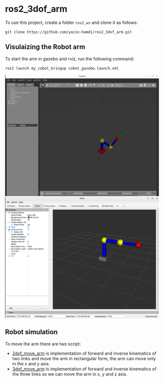 # ros2_3dof_arm

To use this project, create a folder `ros2_ws` and clone it as follows:
```
git clone https://github.com/yacin-hamdi/ros2_3dof_arm.git
```

## Visulaizing the Robot arm
To start the arm in gazebo and rviz, run the following command:
```
ros2 launch my_cobot_bringup cobot_gazebo.launch.xml 
```
![](./images/gazebo.png)
![](./images/rviz.png)

## Robot simulation
To move the arm there are two script:
- [2dof_move_arm](https://github.com/yacin-hamdi/ros2_3dof_arm/blob/main/src/cobot_py/cobot_py/2dof_move_arm.py) is implementation of forward and inverse kinematics of two links and move the arm in rectangular form, the arm can move only in the x and y axis.
- [3dof_move_arm](https://github.com/yacin-hamdi/ros2_3dof_arm/blob/main/src/cobot_py/cobot_py/3dof_move_arm.py) is implementation of forward and inverse kinematics of the three links so we can move the arm in x, y and z axis.
